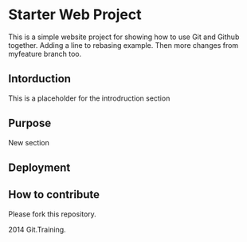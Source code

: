 # Starter Web Project

This is a simple website project for showing how to use Git and Github together.
Adding a line to rebasing example.
Then more changes from myfeature branch too.

## Intorduction

This is a placeholder for the introdruction section

## Purpose

New section

## Deployment

## How to contribute

Please fork this repository.

2014 Git.Training.